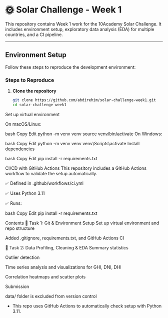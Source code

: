 
# 🌞 Solar Challenge - Week 1

This repository contains Week 1 work for the 10Academy Solar Challenge. It includes environment setup, exploratory data analysis (EDA) for multiple countries, and a CI pipeline.

---

## Environment Setup

Follow these steps to reproduce the development environment:

### Steps to Reproduce

1. **Clone the repository**
   ```bash
   git clone https://github.com/abdirehim/solar-challenge-week1.git
   cd solar-challenge-week1
Set up virtual environment

On macOS/Linux:

bash
Copy
Edit
python -m venv venv
source venv/bin/activate
On Windows:

bash
Copy
Edit
python -m venv venv
venv\Scripts\activate
Install dependencies

bash
Copy
Edit
pip install -r requirements.txt

CI/CD with GitHub Actions
This repository includes a GitHub Actions workflow to validate the setup automatically.

✅ Defined in .github/workflows/ci.yml

✅ Uses Python 3.11

✅ Runs:

bash
Copy
Edit
pip install -r requirements.txt

Contents
🔹 Task 1: Git & Environment Setup
Set up virtual environment and repo structure

Added .gitignore, requirements.txt, and GitHub Actions CI

🔹 Task 2: Data Profiling, Cleaning & EDA
Summary statistics

Outlier detection

Time series analysis and visualizations for GHI, DNI, DHI

Correlation heatmaps and scatter plots



Submission


data/ folder is excluded from version control

- This repo uses GitHub Actions to automatically check setup with Python 3.11.
